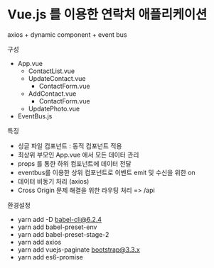 # Vue.js 를 이용한 연락처 애플리케이션

axios + dynamic component + event bus

구성
 - App.vue 
   - ContactList.vue
   - UpdateContact.vue
     - ContactForm.vue
   - AddContact.vue
     - ContactForm.vue
   - UpdatePhoto.vue
 - EventBus.js

특징
 - 싱글 파일 컴포넌트 : 동적 컴포넌트 적용
 - 최상위 부모인 App.vue 에서 모든 데이터 관리
 - props 를 통한 하위 컴포넌트에 데이터 전달
 - eventbus를 이용한 상위 컴포넌트로 이벤트 emit 및 수신을 위한 on
 - 데이터 비동기 처리 (axios) 
 - Cross Origin 문제 해결을 위한 라우팅 처리 => /api 


환경설정
 - yarn add -D babel-cli@6.2.4 
 - yarn add babel-preset-env 
 - yarn add babel-preset-stage-2
 - yarn add axios
 - yarn add vuejs-paginate bootstrap@3.3.x
 - yarn add es6-promise